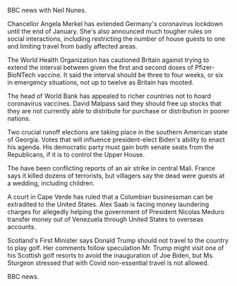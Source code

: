 BBC news with Neil Nunes.

Chancellor Angela Merkel has extended Germany's coronavirus lockdown until the end of January. She's also announced much tougher rules on social interactions, including restricting the number of house guests to one and limiting travel from badly affected areas.

The World Health Organization has cautioned Britain against trying to extend the interval between given the first and second doses of Pfizer-BioNTech vaccine. It said the interval should be three to four weeks, or six in emergency situations, not up to twelve as Britain has mooted.

The head of World Bank has appealed to richer countries not to hoard coronavirus vaccines. David Malpass said they should free up stocks that they are not currently able to distribute for purchase or distribution in poorer nations.

Two crucial runoff elections are taking place in the southern American state of Georgia. Votes that will influence president-elect Biden's ability to enact his agenda. His democratic party must gain both senate seats from the Republicans, if it is to control the Upper House.

The have been conflicting reports of an air strike in central Mali. France says it killed dozens of terrorists, but villagers say the dead were guests at a wedding, including children.

A court in Cape Verde has ruled that a Columbian businessman can be extradited to the United States. Alex Saab is facing money laundering charges for allegedly helping the government of President Nicolas Meduro transfer money out of Venezuela through United States to overseas accounts.

Scotland's First Minister says Donald Trump should not travel to the country to play golf. Her comments follow speculation Mr. Trump might visit one of his Scottish golf resorts to avoid the inauguration of Joe Biden, but Ms. Sturgeon stressed that with Covid non-essential travel is not allowed.

BBC news.
